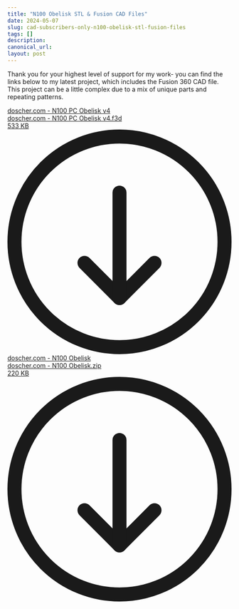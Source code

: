```yaml
---
title: "N100 Obelisk STL & Fusion CAD Files"
date: 2024-05-07
slug: cad-subscribers-only-n100-obelisk-stl-fusion-files
tags: []
description: 
canonical_url: 
layout: post
---
```

<p>Thank you for your highest level of support for my work- you can find the links below to my latest project, which includes the Fusion 360 CAD file.  This project can be a little complex due to a mix of unique parts and repeating patterns.</p><div class="kg-card kg-file-card"><a class="kg-file-card-container" href="https://github.com/jdoscher/" title="Download" download=""><div class="kg-file-card-contents"><div class="kg-file-card-title">doscher.com - N100 PC Obelisk v4</div><div class="kg-file-card-caption"></div><div class="kg-file-card-metadata"><div class="kg-file-card-filename">doscher.com - N100 PC Obelisk v4.f3d</div><div class="kg-file-card-filesize">533 KB</div></div></div><div class="kg-file-card-icon"><svg viewBox="0 0 24 24"><defs><style>.a{fill:none;stroke:currentColor;stroke-linecap:round;stroke-linejoin:round;stroke-width:1.5px;}</style></defs><title>download-circle</title><polyline class="a" points="8.25 14.25 12 18 15.75 14.25"></polyline><line class="a" x1="12" y1="6.75" x2="12" y2="18"></line><circle class="a" cx="12" cy="12" r="11.25"></circle></svg></div></a></div><div class="kg-card kg-file-card"><a class="kg-file-card-container" href="https://github.com/jdoscher/" title="Download" download=""><div class="kg-file-card-contents"><div class="kg-file-card-title">doscher.com - N100 Obelisk</div><div class="kg-file-card-caption"></div><div class="kg-file-card-metadata"><div class="kg-file-card-filename">doscher.com - N100 Obelisk.zip</div><div class="kg-file-card-filesize">220 KB</div></div></div><div class="kg-file-card-icon"><svg viewBox="0 0 24 24"><defs><style>.a{fill:none;stroke:currentColor;stroke-linecap:round;stroke-linejoin:round;stroke-width:1.5px;}</style></defs><title>download-circle</title><polyline class="a" points="8.25 14.25 12 18 15.75 14.25"></polyline><line class="a" x1="12" y1="6.75" x2="12" y2="18"></line><circle class="a" cx="12" cy="12" r="11.25"></circle></svg></div></a></div>
